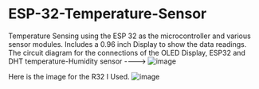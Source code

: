 # ESP-32-Temperature-Sensor
Temperature Sensing using the ESP 32 as the microcontroller and various sensor modules. Includes a 0.96 inch Display to show the data readings.
The circuit diagram for the connections of the OLED Display, ESP32 and DHT temperature-Humidity sensor ---->
![image](https://user-images.githubusercontent.com/43658565/123686752-6fd2c780-d850-11eb-8d27-fc619cdc4684.png)

Here is the image for the R32 I Used.
![image](https://user-images.githubusercontent.com/43658565/123684946-621c4280-d84e-11eb-8d4c-d2ef7d9fd110.png)

